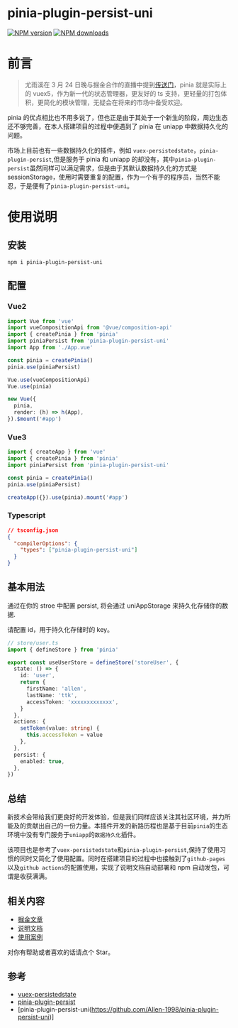 #  pinia-plugin-persist-uni

[![NPM version](https://img.shields.io/npm/v/pinia-plugin-persist-uni?color=a1b858&label=)](https://www.npmjs.com/package/pinia-plugin-persist-uni)
[![NPM downloads](https://img.shields.io/npm/dm/pinia-plugin-persist-uni.svg?style=flat)](https://npmjs.com/package/pinia-plugin-persist-uni)

# 前言

> 尤雨溪在 3 月 24 日晚与掘金合作的直播中提到[传送门](https://live.juejin.cn/4354/vue3)，pinia 就是实际上的 vuex5，作为新一代的状态管理器，更友好的 ts 支持，更轻量的打包体积，更简化的模块管理，无疑会在将来的市场中备受欢迎。

pinia 的优点相比也不用多说了，但也正是由于其处于一个新生的阶段，周边生态还不够完善，在本人搭建项目的过程中便遇到了 pinia 在 uniapp 中数据持久化的问题。

市场上目前也有一些数据持久化的插件，例如 `vuex-persistedstate`，`pinia-plugin-persist`,但是服务于 pinia 和 uniapp 的却没有，其中`pinia-plugin-persist`虽然同样可以满足需求，但是由于其默认数据持久化的方式是 sessionStorage，使用时需要重复的配置，作为一个有手的程序员，当然不能忍，于是便有了`pinia-plugin-persist-uni`。

# 使用说明

## 安装

`npm i pinia-plugin-persist-uni`

## 配置

### Vue2

```typescript
import Vue from 'vue'
import vueCompositionApi from '@vue/composition-api'
import { createPinia } from 'pinia'
import piniaPersist from 'pinia-plugin-persist-uni'
import App from './App.vue'

const pinia = createPinia()
pinia.use(piniaPersist)

Vue.use(vueCompositionApi)
Vue.use(pinia)

new Vue({
  pinia,
  render: (h) => h(App),
}).$mount('#app')
```

### Vue3

```typescript
import { createApp } from 'vue'
import { createPinia } from 'pinia'
import piniaPersist from 'pinia-plugin-persist-uni'

const pinia = createPinia()
pinia.use(piniaPersist)

createApp({}).use(pinia).mount('#app')
```

### Typescript

```json
// tsconfig.json
{
  "compilerOptions": {
    "types": ["pinia-plugin-persist-uni"]
  }
}
```

## 基本用法

通过在你的 stroe 中配置 persist, 将会通过 uniAppStorage 来持久化存储你的数据.

请配置 id，用于持久化存储时的 key。

```typescript
// store/user.ts
import { defineStore } from 'pinia'

export const useUserStore = defineStore('storeUser', {
  state: () => {
    id: 'user',
    return {
      firstName: 'allen',
      lastName: 'ttk',
      accessToken: 'xxxxxxxxxxxxx',
    }
  },
  actions: {
    setToken(value: string) {
      this.accessToken = value
    },
  },
  persist: {
    enabled: true,
  },
})
```

## 总结

新技术会带给我们更良好的开发体验，但是我们同样应该关注其社区环境，并力所能及的贡献出自己的一份力量。本插件开发的新路历程也是基于目前`pinia`的生态环境中没有专门服务于`uniapp`的`数据持久化`插件。

该项目也是参考了`vuex-persistedstate`和`pinia-plugin-persist`,保持了使用习惯的同时又简化了使用配置。同时在搭建项目的过程中也接触到了`github-pages`以及`github actions`的配置使用，实现了说明文档自动部署和 npm 自动发包，可谓是收获满满。

## 相关内容

- [掘金文章](https://juejin.cn/post/7081275565008748552)
- [说明文档](https://allen-1998.github.io/pinia-plugin-persist-uni/)
- [使用案例](https://github.com/Allen-1998/uni-vue3-vite-ts-pinia)

对你有帮助或者喜欢的话请点个 Star。

## 参考

- [vuex-persistedstate](https://github.com/robinvdvleuten/vuex-persistedstate)
- [pinia-plugin-persist](https://github.com/Seb-L/pinia-plugin-persist)
- [pinia-plugin-persist-uni(https://github.com/Allen-1998/pinia-plugin-persist-uni)]
